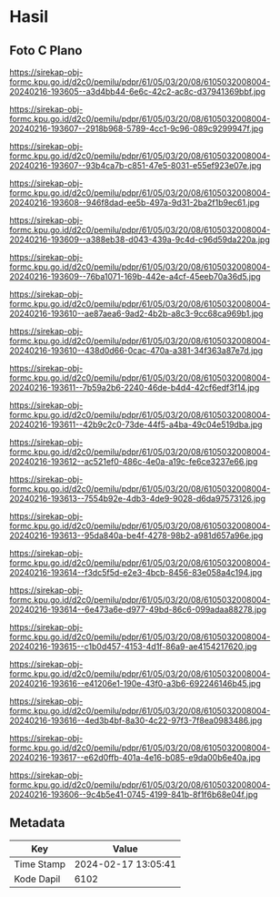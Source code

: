 # Hasil

## Foto C Plano

https://sirekap-obj-formc.kpu.go.id/d2c0/pemilu/pdpr/61/05/03/20/08/6105032008004-20240216-193605--a3d4bb44-6e6c-42c2-ac8c-d37941369bbf.jpg

https://sirekap-obj-formc.kpu.go.id/d2c0/pemilu/pdpr/61/05/03/20/08/6105032008004-20240216-193607--2918b968-5789-4cc1-9c96-089c9299947f.jpg

https://sirekap-obj-formc.kpu.go.id/d2c0/pemilu/pdpr/61/05/03/20/08/6105032008004-20240216-193607--93b4ca7b-c851-47e5-8031-e55ef923e07e.jpg

https://sirekap-obj-formc.kpu.go.id/d2c0/pemilu/pdpr/61/05/03/20/08/6105032008004-20240216-193608--946f8dad-ee5b-497a-9d31-2ba2f1b9ec61.jpg

https://sirekap-obj-formc.kpu.go.id/d2c0/pemilu/pdpr/61/05/03/20/08/6105032008004-20240216-193609--a388eb38-d043-439a-9c4d-c96d59da220a.jpg

https://sirekap-obj-formc.kpu.go.id/d2c0/pemilu/pdpr/61/05/03/20/08/6105032008004-20240216-193609--76ba1071-169b-442e-a4cf-45eeb70a36d5.jpg

https://sirekap-obj-formc.kpu.go.id/d2c0/pemilu/pdpr/61/05/03/20/08/6105032008004-20240216-193610--ae87aea6-9ad2-4b2b-a8c3-9cc68ca969b1.jpg

https://sirekap-obj-formc.kpu.go.id/d2c0/pemilu/pdpr/61/05/03/20/08/6105032008004-20240216-193610--438d0d66-0cac-470a-a381-34f363a87e7d.jpg

https://sirekap-obj-formc.kpu.go.id/d2c0/pemilu/pdpr/61/05/03/20/08/6105032008004-20240216-193611--7b59a2b6-2240-46de-b4d4-42cf6edf3f14.jpg

https://sirekap-obj-formc.kpu.go.id/d2c0/pemilu/pdpr/61/05/03/20/08/6105032008004-20240216-193611--42b9c2c0-73de-44f5-a4ba-49c04e519dba.jpg

https://sirekap-obj-formc.kpu.go.id/d2c0/pemilu/pdpr/61/05/03/20/08/6105032008004-20240216-193612--ac521ef0-486c-4e0a-a19c-fe6ce3237e66.jpg

https://sirekap-obj-formc.kpu.go.id/d2c0/pemilu/pdpr/61/05/03/20/08/6105032008004-20240216-193613--7554b92e-4db3-4de9-9028-d6da97573126.jpg

https://sirekap-obj-formc.kpu.go.id/d2c0/pemilu/pdpr/61/05/03/20/08/6105032008004-20240216-193613--95da840a-be4f-4278-98b2-a981d657a96e.jpg

https://sirekap-obj-formc.kpu.go.id/d2c0/pemilu/pdpr/61/05/03/20/08/6105032008004-20240216-193614--f3dc5f5d-e2e3-4bcb-8456-83e058a4c194.jpg

https://sirekap-obj-formc.kpu.go.id/d2c0/pemilu/pdpr/61/05/03/20/08/6105032008004-20240216-193614--6e473a6e-d977-49bd-86c6-099adaa88278.jpg

https://sirekap-obj-formc.kpu.go.id/d2c0/pemilu/pdpr/61/05/03/20/08/6105032008004-20240216-193615--c1b0d457-4153-4d1f-86a9-ae4154217620.jpg

https://sirekap-obj-formc.kpu.go.id/d2c0/pemilu/pdpr/61/05/03/20/08/6105032008004-20240216-193616--e41206e1-190e-43f0-a3b6-692246146b45.jpg

https://sirekap-obj-formc.kpu.go.id/d2c0/pemilu/pdpr/61/05/03/20/08/6105032008004-20240216-193616--4ed3b4bf-8a30-4c22-97f3-7f8ea0983486.jpg

https://sirekap-obj-formc.kpu.go.id/d2c0/pemilu/pdpr/61/05/03/20/08/6105032008004-20240216-193617--e62d0ffb-401a-4e16-b085-e9da00b6e40a.jpg

https://sirekap-obj-formc.kpu.go.id/d2c0/pemilu/pdpr/61/05/03/20/08/6105032008004-20240216-193606--9c4b5e41-0745-4199-841b-8f1f6b68e04f.jpg


## Metadata

| Key        | Value               |
| ---------- | ------------------- |
| Time Stamp | 2024-02-17 13:05:41 |
| Kode Dapil | 6102                |



